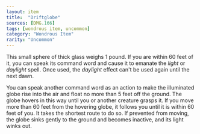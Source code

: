 ```yaml
---
layout: item
title:  "Driftglobe"
sources: [DMG.166]
tags: [wondrous item, uncommon]
category: "Wondrous Item"
rarity: "Uncommon"
---
```


This small sphere of thick glass weighs 1 pound. If you are within 60 feet of it, you can speak its command word and cause it to emanate the *light* or *daylight* spell. Once used, the *daylight* effect can't be used again until the next dawn.

You can speak another command word as an action to make the illuminated globe rise into the air and float no more than 5 feet off the ground. The globe hovers in this way until you or another creature grasps it. If you move more than 60 feet from the hovering globe, it follows you until it is within 60 feet of you. It takes the shortest route to do so. If prevented from moving, the globe sinks gently to the ground and becomes inactive, and its light winks out.